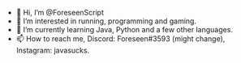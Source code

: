 - 👋 Hi, I’m @ForeseenScript
- 👀 I’m interested in running, programming and gaming.
- 🌱 I’m currently learning Java, Python and a few other languages.
- 📫 How to reach me, Discord: Foreseen#3593 (might change), Instagram: javasucks.
